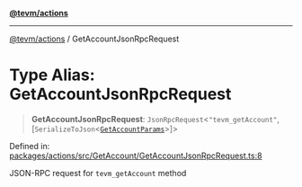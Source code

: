 [**@tevm/actions**](../README.md)

***

[@tevm/actions](../globals.md) / GetAccountJsonRpcRequest

# Type Alias: GetAccountJsonRpcRequest

> **GetAccountJsonRpcRequest**: `JsonRpcRequest`\<`"tevm_getAccount"`, \[`SerializeToJson`\<[`GetAccountParams`](GetAccountParams.md)\>\]\>

Defined in: [packages/actions/src/GetAccount/GetAccountJsonRpcRequest.ts:8](https://github.com/evmts/tevm-monorepo/blob/main/packages/actions/src/GetAccount/GetAccountJsonRpcRequest.ts#L8)

JSON-RPC request for `tevm_getAccount` method
